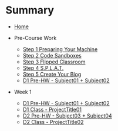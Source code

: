 # Summary

<!-- @TODO ATTENTION: DEVELOPER, this page creates a navigation window on the left of the textbook. The links built here will create dropdown for each week which reveal links to each day's pre-homework and class lesson.

TIP: Use this page to navigate your files more easily. -->

* [Home](home.md)

* Pre-Course Work
    * [Step 1 Preparing Your Machine](preCourseWork/prepareYourMachine-Prep.md)
    * [Step 2 Code Sandboxes](preCourseWork/codeSandBoxes-Prep.md)
    * [Step 3 Flipped Classroom](preCourseWork/flippedClassroom-Prep.md)
    * [Step 4 S.P.L.A.T.](preCourseWork/splat-Prep.md)
    * [Step 5 Create Your Blog](preCourseWork/startYourBlog-Prep.md)
    * [D1 Pre-HW - Subject01 + Subject02](01Week/01DayPrep.md)
    <!-- * [Step 7 Subject](preClassWork/06Prep.md) -->
    <!-- * [Step 8 Pre-Course Checklist](preCourseWork/preCourseChecklist.md) -->

* Week 1
    * [D1 Pre-HW - Subject01 + Subject02](01Week/01DayPrep.md)
    * [D1 Class - ProjectTitle01](01Week/01DayClass.md)
    * [D2 Pre-HW - Subject03 + Subject04](01Week/02DayPrep.md)
    * [D2 Class - ProjectTitle02](01Week/02DayClass.md)

<!-- * Week 2
    * [D1 Pre-HW - Subject05 + Subject06](02Week/01DayPrep.md)
    * [D1 Class - ProjectTitle03](02Week/01DayClass.md)
    * [D2 Pre-HW - Subject07 + Subject08](02Week/02DayPrep.md)
    * [D2 Class - ProjectTitle04](02Week/02DayClass.md) -->

<!-- * Week 3
    * [D1 Pre-HW - Subject09 + Subject10](03Week/01DayPrep.md)
    * [D1 Class - ProjectTitle05](03Week/01DayClass.md)
    * [D2 Pre-HW - Subject11 + Subject12](03Week/02DayPrep.md)
    * [D2 Class - ProjectTitle06](03Week/02DayClass.md) -->

<!-- * [Checkpoint 1:](checkPoints/01checkPoint.md) -->

<!-- * Week 4
    * [D1 Pre-HW - Subject13 + Subject14](04Week/01DayPrep.md)
    * [D1 Class - ProjectTitle07](04Week/01DayClass.md)
    * [D2 Pre-HW - Subject15 + Subject16](04Week/02DayPrep.md)
    * [D2 Class - ProjectTitle08](04Week/02DayClass.md) -->

<!-- * Week 5
    * [D1 Pre-HW - Subject17 + Subject18](05Week/01DayPrep.md)
    * [D1 Class - ProjectTitle09](05Week/01DayClass.md)
    * [D2 Pre-HW - Subject19 + Subject20](05Week/02DayPrep.md)
    * [D2 Class - ProjectTitle10](05Week/02DayClass.md) -->

<!-- * [Checkpoint 2:](checkPoints/02checkPoint.md) -->

<!-- * Week 6
    * [D1 Pre-HW - Subject21 + Subject22](06Week/01DayPrep.md)
    * [D1 Class - ProjectTitle11](06Week/01DayClass.md)
    * [D2 Pre-HW - Subject23 + Subject24](06Week/02DayPrep.md)
    * [D2 Class - ProjectTitle12](06Week/02DayClass.md) -->

<!-- * Week 7
    * [D1 Pre-HW - Subject25 + Subject26](07Week/01DayPrep.md)
    * [D1 Class - ProjectTitle13](07Week/01DayClass.md)
    * [D2 Pre-HW - Subject27 + Subject28](07Week/02DayPrep.md)
    * [D2 Class - ProjectTitle14](07Week/02DayClass.md) -->

<!-- * Week 8
    * [D1 Pre-HW - Subject29 + Subject30](08Week/01DayPrep.md)
    * [D1 Class - ProjectTitle15](08Week/01DayClass.md)
    * [D2 Pre-HW - Subject31 + Subject32](08Week/02DayPrep.md)
    * [D2 Class - ProjectTitle16](08Week/02DayClass.md) -->

<!-- * [Checkpoint 3:](checkPoints/03checkPoint.md) -->

<!-- * Post-Class Work
    * [Subject 1](postClassWork/01Post.md)
    * [Subject 2](postClassWork/02Post.md)
    * [Subject 3](postClassWork/03Post.md)
    * [Subject 4](postClassWork/04Post.md) -->